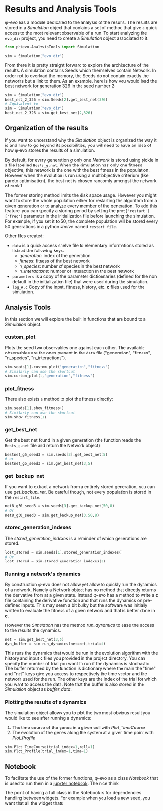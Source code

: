 # Results and Analysis Tools

φ-evo has a module dedicated to the analysis of the results. The results are stored in a *Simulation* object that contains a set of method that give a quick access to the most relevant observable of a run. To start analyzing the `evo_dir` project, you need to create a *Simulation* object associated to it.

```python
from phievo.AnalysisTools import Simulation

sim = Simulation("evo_dir")
```

From there it is pretty straight forward to explore the architecture of the results. A simulation contains Seeds which themselves contain Network. In order not to overload the memory, the Seeds do not contain exactly the networks but a link to them. As an example, here is how you would load the best network for generation 326 in the seed number 2:

```python
sim = Simulation("evo_dir")
best_net_2_326 = sim.Seeds[2].get_best_net(326)
# Equivalent to
sim = Simulation("evo_dir")
best_net_2_326 = sim.get_best_net(2,326)
```

## Organization  of the results

If you want to understand why the *Simulation* object is organized the way it is and how to go beyond its possibilities, you will need to have an idea of how φ-evo stores the results of a simulation.

By default, for every generation *g* only one *Network* is stored using pickle in a file labelled `Bests_g.net`. When the simulation has only one fitness objective, this network is the one with the best fitness in the population. However when the evolution is run using a multiobjective criterium (like pareto optimisation), the best net is chosen randomly amongst the network of rank 1.

The former storing method limits the disk space usage. However you might want to store the whole population either for restarting the algorithm from a given generation or to analyze every member of the generation. To add this feature, you can specify a storing period by setting the `prmt['restart']['freq']` parameter in the initialization file before launching the simulation. For example, if you set it to 50, the complete population will be stored every 50 generations in a python *shelve* named `restart_file`.

Other files created:

 - `data` is a quick access shelve file to elementary informations stored as lists at the following keys:
    - *generation*: index of the generation
    - *fitness*: fitness of the best network
    - *n_species*: number of species in the best network
    - *n_interactions*: number of interaction in the best network
- `parameters` is a copy of the parameter dictionnaries (defined for the non default in the initialization file) that were used during the simulation.
- `log_#.c` Copy of the input, fitness, history, etc. **c** files used for the simulation.

## Analysis Tools

In this section we will explore the built in functions that are bound to a *Simulation* object.


### custom_plot

Plots the seed two observables one against each other. The available observables are the ones present in the `data` file ("generation", "fitness", "n_species", "n_interactions").

```python
sim.seeds[1].custom_plot("generation","fitness")
# Similarly can use the shortcut
sim.custom_plot(1,"generation","fitness")
```

### plot_fitness
There also exists a method to plot the fitness directly:

```python
sim.seeds[1].show_fitness()
# Similarly can use the shortcut
sim.show_fitness(1)
```
### get_best_net
Get the best net found in a given generation (the function reads the `Bests_g.net` file and return the Network object)

```python
bestnet_g5_seed3 = sim.seeds[3].get_best_net(5)
# or
bestnet_g5_seed3 = sim.get_best_net(3,5)
```

### get_backup_net

If you want to extract a network from a entirely stored generation, you can use *get_backup_net*. Be careful though, not every population is stored in the `restart_file`.
```python
net8_g50_seed3 = sim.seeds[3].get_backup_net(50,8)
# Or
net8_g50_seed3 = sim.get_backup_net(3,50,8)
```

### stored_generation_indexes
 The *stored_generation_indexes* is a reminder of which generations are stored.

```python
lost_stored = sim.seeds[1].stored_generation_indexes()
# Or
lost_stored = sim.stored_generation_indexes(1)
```

### Running a network's dynamics

By construction φ-evo does not allow yet allow to quickly run the dynamics of a network. Namely a Network object has no method that directly returns the derivative from at a given state. Instead φ-evo has a method to write a **c** file containing the derivative function and that runs the dynamics on pre-defined inputs. This may seem a bit bulky but the software was initially written to evaluate the fitness of a given network and that is better done in **c**.

However the *Simulation* has the method *run_dynamics* to ease the access to the results the dynamics.

```python
net = sim.get_best_net(3,5)
dyn_buffer = sim.run_dynamics(net=net,trial=1)
```

This runs the dynamics that would be run in the evolution algorithm with the history and input **c** files you provided in the project directory. You can specify the number of trial you want to run if the dynamics is stochastic. The buffer returned by the function is dictionary where the main the "time" and "net" keys give you access to respectively the time vector and the network used for the run. The other keys are the index of the trial for which you want to access the data. Note that the buffer  is also stored in the *Simulation* object as *buffer_data*.

### Plotting the results of a dynamics

The simulation object allows you  to plot the two most obvious result you would like to see after running a dynamics:

1) The time course of the genes in a given cell with *Plot_TimeCourse*
2) The evolution of the genes along the system at a given time point with *Plot_Profile*

```python
sim.Plot_TimeCourse(trial_index=1,cell=1)
sim.Plot_Profile(trial_index=1,time=1)
```

## Notebook

To facilitate the use of the former functions, φ-evo as a class *Notebook* that is used to run them in a [jupyter notebook](https://jupyter.org). The nice think

The point of having a full class in the Notebook is for dependencies handling between widgets. For example when you load a new seed, you want that all the widget thats
